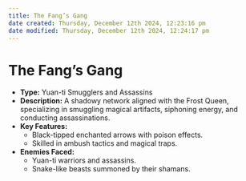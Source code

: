 ```yaml
---
title: The Fang’s Gang
date created: Thursday, December 12th 2024, 12:23:16 pm
date modified: Thursday, December 12th 2024, 12:24:17 pm
---
```


# The Fang’s Gang
- **Type:** Yuan-ti Smugglers and Assassins
- **Description:** A shadowy network aligned with the Frost Queen, specializing in smuggling magical artifacts, siphoning energy, and conducting assassinations.
- **Key Features:**
    - Black-tipped enchanted arrows with poison effects.
    - Skilled in ambush tactics and magical traps.
- **Enemies Faced:**
    - Yuan-ti warriors and assassins.
    - Snake-like beasts summoned by their shamans.